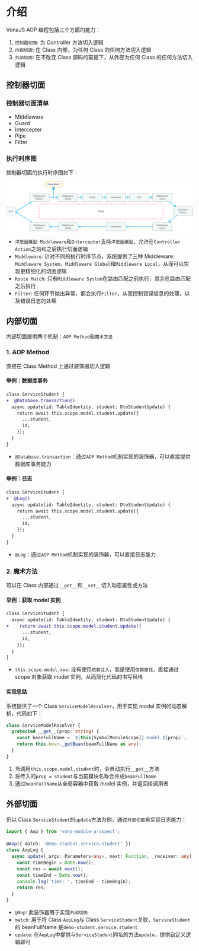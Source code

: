 # 介绍

VonaJS AOP 编程包括三个方面的能力：

1. `控制器切面`: 为 Controller 方法切入逻辑
2. `内部切面`: 在 Class 内部，为任何 Class 的任何方法切入逻辑
3. `外部切面`: 在不改变 Class 源码的前提下，从外部为任何 Class 的任何方法切入逻辑

## 控制器切面

### 控制器切面清单

* Middleware
* Guard
* Intercepter
* Pipe
* Filter

### 执行时序图

控制器切面的执行时序图如下：

![](../../assets/img/aop/aspect-controller.png)

- `洋葱圈模型`: `Middleware`和`Intercepter`支持`洋葱圈模型`，允许在`Controller Action`之前和之后执行切面逻辑
- `Middleware`: 针对不同的执行时序节点，系统提供了三种 Middleware: `Middleware System`、`Middleware Global`和`Middleware Local`，从而可以实现更精细化的切面逻辑
- `Route Match`: 只有`Middleware System`在路由匹配之前执行，其余在路由匹配之后执行
- `Filter`: 任何环节抛出异常，都会执行`Filter`，从而控制错误信息的处理，以及错误日志的处理

## 内部切面

内部切面提供两个机制：`AOP Method`和`魔术方法`

### 1. AOP Method

直接在 Class Method 上通过装饰器切入逻辑

#### 举例：数据库事务

``` diff
class ServiceStudent {
+  @Database.transaction()
  async update(id: TableIdentity, student: DtoStudentUpdate) {
    return await this.scope.model.student.update({
      ...student,
      id,
    });
  }
}
```

- `@Database.transaction`：通过`AOP Method`机制实现的装饰器，可以直接提供数据库事务能力

#### 举例：日志

``` diff
class ServiceStudent {
+  @Log()
  async update(id: TableIdentity, student: DtoStudentUpdate) {
    return await this.scope.model.student.update({
      ...student,
      id,
    });
  }
}
```

- `@Log`：通过`AOP Method`机制实现的装饰器，可以直接日志能力

### 2. 魔术方法

可以在 Class 内部通过`__get__`和`__set__`切入动态属性或方法

#### 举例：获取 model 实例

``` diff
class ServiceStudent {
  async update(id: TableIdentity, student: DtoStudentUpdate) {
+    return await this.scope.model.student.update({
      ...student,
      id,
    });
  }
}
```

- `this.scope.model.xxx`: 没有使用`依赖注入`，而是使用`依赖查找`，直接通过 scope 对象获取 model 实例，从而简化代码的书写风格

#### 实现思路

系统提供了一个 Class `ServiceModelResolver`，用于实现 model 实例的动态解析，代码如下：

``` typescript
class ServiceModelResolver {
  protected __get__(prop: string) {
    const beanFullName = `${this[SymbolModuleScope]}.model.${prop}`;
    return this.bean._getBean(beanFullName as any);
  }
}
```

1. 当调用`this.scope.model.student`时，会自动执行`__get__`方法
2. 将传入的`prop = student`与当前模块名称合并成`beanFullName`
3. 通过`beanFullName`从全局容器中获取 model 实例，并返回给调用者

## 外部切面

仍以 Class `ServiceStudent`的`update`方法为例，通过`外部切面`来实现日志能力：

``` typescript
import { Aop } from 'vona-module-a-aspect';

@Aop({ match: 'demo-student.service.student' })
class AopLog {
  async update(_args: Parameters<any>, next: Function, _receiver: any) {
    const timeBegin = Date.now();
    const res = await next();
    const timeEnd = Date.now();
    console.log('time: ', timeEnd - timeBegin);
    return res;
  }
}
```

- `@Aop`: 此装饰器用于实现`外部切面`
- `match`: 用于将 Class `AopLog`与 Class `ServiceStudent`关联，`ServiceStudent`的 beanFullName 是`demo-student.service.student`
- `update`: 在`AopLog`中提供与`ServiceStudent`同名的方法`update`，提供自定义逻辑即可
